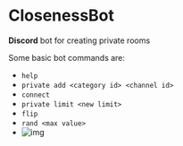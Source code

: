 # ClosenessBot
**Discord** bot for creating private rooms

Some basic bot commands are:
+ ```help```
+ ```private add <category id> <channel id>```
+ ```connect```
+ ```private limit <new limit>```
+ ```flip```
+ ```rand <max value>```
+ ![img](https://github.com/Hesowam/ClosenessBot/blob/master/resources/prew.gif)
